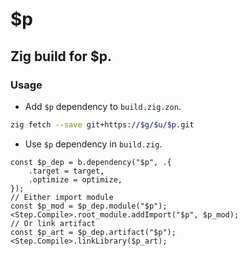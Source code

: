 # $p

## Zig build for $p.

### Usage

- Add `$p` dependency to `build.zig.zon`.

```sh
zig fetch --save git+https://$g/$u/$p.git
```

- Use `$p` dependency in `build.zig`.

```zig
const $p_dep = b.dependency("$p", .{
    .target = target,
    .optimize = optimize,
});
// Either import module
const $p_mod = $p_dep.module("$p");
<Step.Compile>.root_module.addImport("$p", $p_mod);
// Or link artifact
const $p_art = $p_dep.artifact("$p");
<Step.Compile>.linkLibrary($p_art);
```
